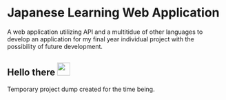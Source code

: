 <h1> 
  Japanese Learning Web Application
  
</h1>
<p>
  A web application utilizing API and a multitidue of other languages to develop an application for my final year individual project with the possibility of future development.
</p>
<h2>
  Hello there
  <img src="https://media.giphy.com/media/hvRJCLFzcasrR4ia7z/giphy.gif" width="30px"/>
</h2>




<p >Temporary project dump created for the time being. </p>

